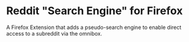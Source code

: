 # Reddit "Search Engine" for Firefox
A Firefox Extension that adds a pseudo-search engine to enable direct access to a subreddit via the omnibox.
